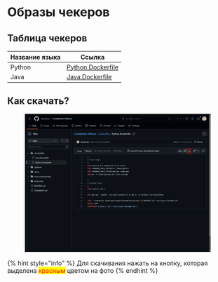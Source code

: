 # Образы чекеров

## Таблица чекеров

| Название языка | Ссылка                                                                                                         |
| -------------- | -------------------------------------------------------------------------------------------------------------- |
| Python         | [Python.Dockerfile](https://github.com/doctorixx/CodeBattles-GitBook/blob/main/.dockerfiles/Python.Dockerfile) |
| Java           | [Java.Dockerfile](https://github.com/doctorixx/CodeBattles-GitBook/blob/main/.dockerfiles/Java.Dockerfile)     |

## Как скачать?

<figure><img src="../.gitbook/assets/image (21).png" alt=""><figcaption></figcaption></figure>

{% hint style="info" %}
Для скачивания нажать на кнопку, которая выделена <mark style="color:red;">красным</mark> цветом на фото
{% endhint %}
